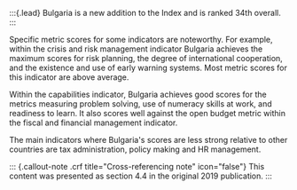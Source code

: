 :::{.lead}
Bulgaria is a new addition to the Index and is ranked 34th overall.
:::

Specific metric scores for some indicators are noteworthy. For example, within
the crisis and risk management indicator Bulgaria achieves the maximum scores
for risk planning, the degree of international cooperation, and the existence
and use of early warning systems. Most metric scores for this indicator are
above average.

Within the capabilities indicator, Bulgaria achieves good scores for the
metrics measuring problem solving, use of numeracy skills at work, and
readiness to learn. It also scores well against the open budget metric within
the fiscal and financial management indicator.

The main indicators where Bulgaria's scores are less strong relative to other
countries are tax administration, policy making and HR management.

::: {.callout-note .crf title="Cross-referencing note" icon="false"}
This content was presented as section 4.4 in the original 2019 publication.
:::
